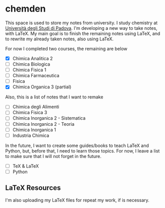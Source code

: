 # chemden

This space is used to store my notes from university. I study chemistry at [Università degli Studi di Padova](https://www.unipd.it/).
I'm developing a new way to take notes, with LaTeX.
My main goal is to finish the remaining notes using LaTeX, and to rewrite my already taken notes, also using LaTeX.

For now I completed two courses, the remaining are below
- [x] Chimica Analitica 2
- [ ] Chimica Biologica
- [ ] Chimica Fisica 1
- [ ] Chimica Farmaceutica
- [ ] Fisica
- [x] Chimica Organica 3 (partial)

Also, this is a list of notes that I want to remake
- [ ] Chimica degli Alimenti
- [ ] Chimica Fisica 3
- [ ] Chimica Inorganica 2 - Sistematica
- [ ] Chimica Inorganica 2 - Teoria
- [ ] Chimica Inorganica 1
- [ ] Industria Chimica

In the future, I want to create some guides/books to teach LaTeX and Python, but, before that, I need to learn those topics.
For now, I leave a list to make sure that I will not forget in the future.
- [ ] TeX & LaTeX
- [ ] Python

## LaTeX Resources
I'm also uploading my LaTeX files for repeat my work, if is necessary.

